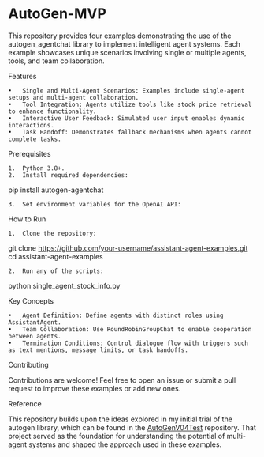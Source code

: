 # AutoGen-MVP

This repository provides four examples demonstrating the use of the autogen_agentchat library to implement intelligent agent systems. Each example showcases unique scenarios involving single or multiple agents, tools, and team collaboration.

Features

	•	Single and Multi-Agent Scenarios: Examples include single-agent setups and multi-agent collaboration.
	•	Tool Integration: Agents utilize tools like stock price retrieval to enhance functionality.
	•	Interactive User Feedback: Simulated user input enables dynamic interactions.
	•	Task Handoff: Demonstrates fallback mechanisms when agents cannot complete tasks.

Prerequisites

	1.	Python 3.8+.
	2.	Install required dependencies:

pip install autogen-agentchat


	3.	Set environment variables for the OpenAI API:

How to Run

	1.	Clone the repository:

git clone https://github.com/your-username/assistant-agent-examples.git
cd assistant-agent-examples


	2.	Run any of the scripts:

python single_agent_stock_info.py

Key Concepts

	•	Agent Definition: Define agents with distinct roles using AssistantAgent.
	•	Team Collaboration: Use RoundRobinGroupChat to enable cooperation between agents.
	•	Termination Conditions: Control dialogue flow with triggers such as text mentions, message limits, or task handoffs.

Contributing

Contributions are welcome! Feel free to open an issue or submit a pull request to improve these examples or add new ones.

Reference

This repository builds upon the ideas explored in my initial trial of the autogen library, which can be found in the [AutoGenV04Test]([(https://github.com/NanGePlus/AutoGenV04Test/tree/main)](https://github.com/NanGePlus/AutoGenV04Test/tree/main)) repository. 
That project served as the foundation for understanding the potential of multi-agent systems and shaped the approach used in these examples.
